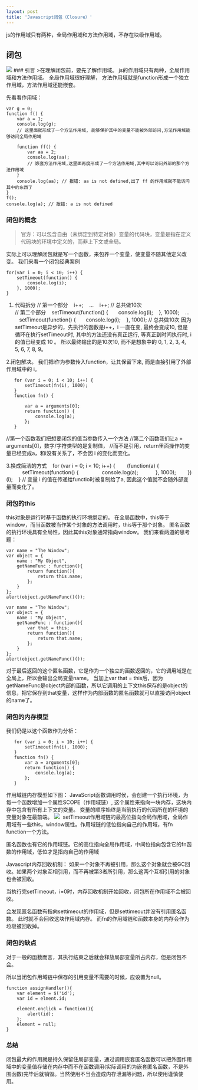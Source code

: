 ```yaml
---
layout: post
title: 'Javascript闭包（Closure）'
---
```

js的作用域只有两种，全局作用域和方法作用域，不存在块级作用域。
<!--break-->
## 闭包
<img src="/../assets/closures.jpg">
### 引言  
>在理解闭包前，要先了解作用域。
js的作用域只有两种，全局作用域和方法作用域。        
全局作用域很好理解，
方法作用域就是function形成一个独立作用域，方法作用域还能嵌套。

先看看作用域：
```
var g = 0;
function f() {
    var a = 1;
    console.log(g);
    // 这里面就形成了一个方法作用域, 能够保护其中的变量不能被外部访问,方法作用域能够访问全局作用域

    function ff() {
        var aa = 2;
        console.log(aa);
        // 嵌套方法作用域,这里面再度形成了一个方法作用域,其中可以访问外部的那个方法作用域
    }
    console.log(aa); // 报错: aa is not defined,出了 ff 的作用域就不能访问其中的东西了
}
f();
console.log(a); // 报错: a is not defined  
```
### 闭包的概念 
>官方：可以包含自由（未绑定到特定对象）变量的代码块，变量是指在定义代码块的环境中定义的，而非上下文或全局。

实际上可以理解闭包就是写一个函数，来包养一个变量，使变量不随其他定义改变。
我们来看一个闭包经典案例
```
for(var i = 0; i < 10; i++) {
    setTimeout(function() {
        console.log(i);
    }, 1000);
}  
```
1. 代码拆分
// 第一个部分
   i++;
   ... 
   i++; // 总共做10次  
// 第二个部分
   setTimeout(function() {
      console.log(i);
   }, 1000);
   ...
   setTimeout(function() {
      console.log(i);
   }, 1000); // 总共做10次
因为setTimeout是异步的，先执行的函数是i++，i 一直在变, 最终会变成10, 但是循环在执行setTimeout时, 其中的方法还没有真正运行, 等真正到时间执行时, i 的值已经变成 10 。
所以最终输出的是10次10, 而不是想象中的 0, 1, 2, 3, 4, 5, 6, 7, 8, 9。
  
2.闭包解决。
我们把i作为参数传入function，让其保留下来, 而是直接引用了外部作用域中的 i。
```
   for (var i = 0; i < 10; i++) {
       setTimeout(fn(i), 1000);
   }
   function fn() { 
       
       var a = arguments[0];
       return function() {
           console.log(a); 
       };
   }
```
//第一个函数我们把想要闭包的值当参数传入一个方法
//第二个函数我们让a = arguments[0]，数字/字符类型的是复制值， 
//而不是引用，return里面操作的变量已经变成a，和i没有关系了，不会因 i 的变化而变化。

3.换成简洁的方式
   for (var i = 0; i < 10; i++) {
       (function(a) {
           setTimeout(function() {
               console.log(a);
           }, 1000);
       })(i); 
   }
// 变量 i 的值在传递给functio时被复制给了a, 因此这个值就不会随外部变量而变化了。  

### 闭包的this
this对象是运行时基于函数的执行环境绑定的。
在全局函数中，this等于window，而当函数被当作某个对象的方法调用时，this等于那个对象。
匿名函数的执行环境具有全局性，因此其this对象通常指向window。
我们来看两道的思考题：
```
var name = "The Window";
var object = {
    name : "My Object",
    getNameFunc : function(){
        return function(){
            return this.name;
        };
    }
};
alert(object.getNameFunc()());
```
```
var name = "The Window";
var object = {
    name : "My Object",
    getNameFunc : function(){
        var that = this;
        return function(){
            return that.name;
        };
    }
};
alert(object.getNameFunc()());
```
对于最后返回的这个匿名函数，它是作为一个独立的函数返回的，它的调用域是在全局上，所以会输出全局变量name。
当加上var that = this后，因为getNameFunc是object内部的函数，所以它调用的上下文this保存的是object的信息，把它保存到that变量，这样作为内部函数的匿名函数就可以直接访问object的name了。

### 闭包的内存模型
我们仍是以这个函数作为分析：
```
   for (var i = 0; i < 10; i++) {
       setTimeout(fn(i), 1000);
   }
   function fn() {   
       var a = arguments[0];
       return function() {
           console.log(a); 
       };
   }
```
作用域链内存模型如下图：
JavaScript函数调用时侯，会创建一个执行环境，为每一个函数增加一个属性SCOPE（作用域链）,
这个属性来指向一块内存，这块内存中包含有所有上下文的变量。
变量的顺序始终是当前执行的代码所在的环境的变量对象在最前端。
<img src="/../assets/closure02.png">
 setTimeout作用域链的最高位指向全局作用域，全局作用域有一些this，window属性。作用域链的低位指向自己的作用域，有fn function一个方法。

匿名函数也有它的作用域链。它的高位指向全局作用域，中间位指向包含它的fn函数的作用域，低位才是指向自己的作用域

Javascript内存回收机制：
如果一个对象不再被引用，那么这个对象就会被GC回收。如果两个对象互相引用，而不再被第3者所引用，那么这两个互相引用的对象也会被回收。

当执行完setTimeout，i=0时，内存回收机制开始回收，闭包所在作用域不会被回收。

会发现匿名函数有指向settimeout的作用域，但是settimeout并没有引用匿名函数。
此时就不会回收这块作用域内存。
而fn的作用域链和函数本身的内存会作为垃圾被回收掉。

### 闭包的缺点
对于一般的函数而言，其执行结束之后就会释放局部变量所占内存，但是闭包不会。

所以当闭包作用域链中保存的引用变量不需要的时候，应设置为null。
``` 
function assignHandler(){  
    var element = $('id');  
    var id = elment.id;  
  
    element.onclick = function(){  
        alert(id);  
    };  
    element = null;  
}
```
### 总结
闭包最大的作用就是持久保留住局部变量，通过调用嵌套匿名函数可以把外围作用域中的变量值存储在内存中而不在函数调用(实际调用的为嵌套匿名函数，不是外围函数)完毕后就销毁。当然使用不当会造成内存泄漏等问题，所以使用谨慎使用。


